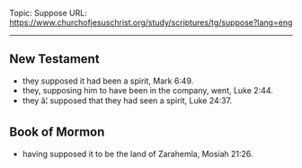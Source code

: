 Topic: Suppose
URL: https://www.churchofjesuschrist.org/study/scriptures/tg/suppose?lang=eng

---

## New Testament

- they supposed it had been a spirit, Mark 6:49.
- they, supposing him to have been in the company, went, Luke 2:44.
- they â¦ supposed that they had seen a spirit, Luke 24:37.

## Book of Mormon

- having supposed it to be the land of Zarahemla, Mosiah 21:26.

